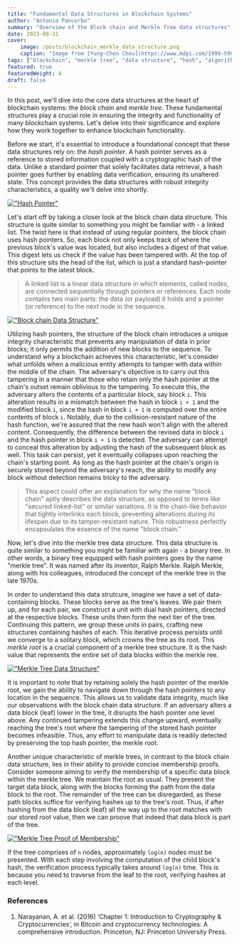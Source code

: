 ```yaml
---
title: "Fundamental Data Structures in Blockchain Systems"
author: "Antonio Pancorbo"
summary: "Overview of the Block chain and Merkle Tree data structures"
date: 2023-08-31
cover:
    image: /posts/blockchain_merkle_data_structure.png
    caption: "Image from [Yung-Chen Chou](https://www.mdpi.com/1999-5903/11/7/149)"
tags: ["blockchain", "merkle tree", "data structure", "hash", "algorithm"]
featured: true
featuredWeight: 4
draft: false
---
```


In this post, we'll dive into the core data structures at the heart of blockchain
systems: the *block chain* and *merkle tree*. These fundamental structures
play a crucial role in ensuring the integrity and functionality of many blockchain
systems. Let's delve into their significance and explore how they work together
to enhance blockchain functionality.

Before we start, it's essential to introduce a foundational concept that these
data structures rely on: the *hash pointer*. A hash pointer serves as a reference
to stored information coupled with a cryptographic hash of the data. Unlike a
standard pointer that solely facilitates data retrieval, a hash pointer goes further
by enabling data verification, ensuring its unaltered state. This concept provides
the data structures with robust integrity characteristics, a quality we'll delve
into shortly.

[!["Hash Pointer"](/posts/hash_pointer.jpeg#center)](https://www.tony.software/posts/hash_pointer.jpeg)

Let's start off by taking a closer look at the block chain data structure. This
structure is quite similar to something you might be familiar with - a linked list.
The twist here is that instead of using regular pointers, the block chain uses hash
pointers. So, each block not only keeps track of where the previous block's value
was located, but also includes a digest of that value. This digest lets us check
if the value has been tampered with. At the top of this structure sits the head
of the list, which is just a standard hash-pointer that points to the latest block. 

> A linked list is a linear data structure in which elements, called nodes, are
> connected sequentially through pointers or references. Each node contains two
> main parts: the data (or payload) it holds and a pointer (or reference) to the
> next node in the sequence.

[!["Block chain Data Structure"](/posts/blockchain_data_structure.jpeg#center)](https://www.tony.software/posts/blockchain_data_structure.jpeg)

Utilizing hash pointers, the structure of the block chain introduces a unique
integrity characteristic that prevents any manipulation of data in prior blocks;
it only permits the addition of new blocks to the sequence. To understand why a blockchain
achieves this characteristic, let's consider what unfolds when a malicious entity
attempts to tamper with data within the middle of the chain. The adversary's objective
is to carry out this tampering in a manner that those who retain only the hash
pointer at the chain's outset remain oblivious to the tampering. To execute this,
the adversary alters the contents of a particular block, say block `i`. This alteration
results in a mismatch between the hash in block `i + 1` and the modified block `i`,
since the hash in block `i + 1` is computed over the entire contents of block `i`.
Notably, due to the collision-resistant nature of the hash function, we're assured
that the new hash won't align with the altered content. Consequently, the difference
between the revised data in block `i` and the hash pointer in block `i + 1` is
detected. The adversary can attempt to conceal this alteration by adjusting the
hash of the subsequent block as well. This task can persist, yet it eventually
collapses upon reaching the chain's starting point. As long as the hash pointer
at the chain's origin is securely stored beyond the adversary's reach, the ability
to modify any block without detection remains tricky to the adversary.

> This aspect could offer an explanation for why the name "block chain" aptly describes
> the data structure, as opposed to terms like "secured linked-list" or similar
> variations. It is the chain-like behavior that tightly interlinks each block,
> preventing alterations during its lifespan due to its tamper-resistant nature.
> This robustness perfectly encapsulates the essence of the name "block chain."

Now, let's dive into the merkle tree data structure. This data structure is quite
similar to something you might be familiar with again - a binary tree. In other
words, a binary tree equipped with hash pointers goes by the name "merkle tree".
It was named after its inventor, Ralph Merkle. Ralph Merkle, along with his
colleagues, introduced the concept of the merkle tree in the late 1970s.

In order to understand this data strutcure, imagine we have a set of data-containing
blocks. These blocks serve as the tree's leaves. We pair them up, and for each
pair, we construct a unit with dual hash pointers, directed at the respective blocks.
These units then form the next tier of the tree. Continuing this pattern, we group
these units in pairs, crafting new structures containing hashes of each. This iterative
process persists until we converge to a solitary block, which crowns the tree as
its root. This *merkle root* is a crucial component of a merkle tree structure.
It is the hash value that represents the entire set of data blocks within the merkle
ree. 

[!["Merkle Tree Data Structure"](/posts/merkle_tree_data_structure.jpeg#center)](https://www.tony.software/posts/merkle_tree_data_structure.jpeg)

It is important to note that by retaining solely the hash pointer of the merkle
root, we gain the ability to navigate down through the hash pointers to any location
in the sequence. This allows us to validate data integrity, much like our observations
with the block chain data structure. If an adversary alters a data block (leaf) lower
in the tree, it disrupts the hash pointer one level above. Any continued tampering
extends this change upward, eventually reaching the tree's root where the tampering
of the stored hash pointer becomes infeasible. Thus, any effort to manipulate data
is readily detected by preserving the top hash pointer, the merkle root.

Another unique characteristic of merkle trees, in contrast to the block chain data
structure, lies in their ability to provide concise membership proofs. Consider
someone aiming to verify the membership of a specific data block within the merkle
tree. We maintain the root as usual. They present the target data block, along with
the blocks forming the path from the data block to the root. The remainder of the
tree can be disregarded, as these path blocks suffice for verifying hashes up to
the tree's root. Thus, if after hashing from the data block (leaf) all the way up
to the root matches with our stored root value, then we can proove that indeed that
data block is part of the tree.

[!["Merkle Tree Proof of Membership"](/posts/merkle_tree_path_data_structure.jpeg#center)](https://www.tony.software/posts/merkle_tree_path_data_structure.jpeg)

If the tree comprises of `n` nodes, approximately `log(n)` nodes must be presented.
With each step involving the computation of the child block's hash, the verification
process typically takes around `log(n)` time. This is because you need to traverse
from the leaf to the root, verifying hashes at each level.

### References
1. Narayanan, A. et al. (2016) ‘Chapter 1: Introduction to Cryptography &amp;
Cryptocurrencies’, in Bitcoin and cryptocurrency technologies: A comprehensive
introduction. Princeton, NJ: Princeton University Press. 
